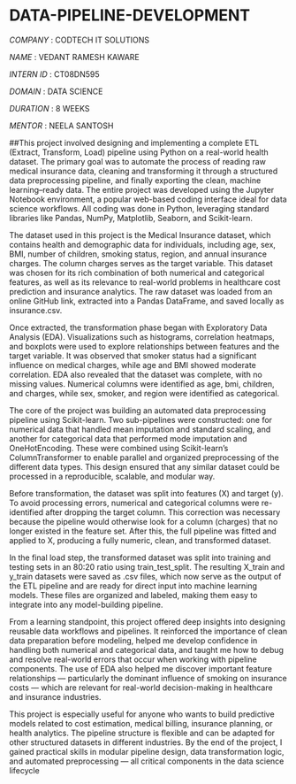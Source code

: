 # DATA-PIPELINE-DEVELOPMENT

*COMPANY* : CODTECH IT SOLUTIONS

*NAME* : VEDANT RAMESH KAWARE

*INTERN ID* : CT08DN595

*DOMAIN* : DATA SCIENCE

*DURATION* : 8 WEEKS

*MENTOR* : NEELA SANTOSH

##This project involved designing and implementing a complete ETL (Extract, Transform, Load) pipeline using Python on a real-world health dataset. The primary goal was to automate the process of reading raw medical insurance data, cleaning and transforming it through a structured data preprocessing pipeline, and finally exporting the clean, machine learning–ready data. The entire project was developed using the Jupyter Notebook environment, a popular web-based coding interface ideal for data science workflows. All coding was done in Python, leveraging standard libraries like Pandas, NumPy, Matplotlib, Seaborn, and Scikit-learn.

The dataset used in this project is the Medical Insurance dataset, which contains health and demographic data for individuals, including age, sex, BMI, number of children, smoking status, region, and annual insurance charges. The column charges serves as the target variable. This dataset was chosen for its rich combination of both numerical and categorical features, as well as its relevance to real-world problems in healthcare cost prediction and insurance analytics. The raw dataset was loaded from an online GitHub link, extracted into a Pandas DataFrame, and saved locally as insurance.csv.

Once extracted, the transformation phase began with Exploratory Data Analysis (EDA). Visualizations such as histograms, correlation heatmaps, and boxplots were used to explore relationships between features and the target variable. It was observed that smoker status had a significant influence on medical charges, while age and BMI showed moderate correlation. EDA also revealed that the dataset was complete, with no missing values. Numerical columns were identified as age, bmi, children, and charges, while sex, smoker, and region were identified as categorical.

The core of the project was building an automated data preprocessing pipeline using Scikit-learn. Two sub-pipelines were constructed: one for numerical data that handled mean imputation and standard scaling, and another for categorical data that performed mode imputation and OneHotEncoding. These were combined using Scikit-learn’s ColumnTransformer to enable parallel and organized preprocessing of the different data types. This design ensured that any similar dataset could be processed in a reproducible, scalable, and modular way.

Before transformation, the dataset was split into features (X) and target (y). To avoid processing errors, numerical and categorical columns were re-identified after dropping the target column. This correction was necessary because the pipeline would otherwise look for a column (charges) that no longer existed in the feature set. After this, the full pipeline was fitted and applied to X, producing a fully numeric, clean, and transformed dataset.

In the final load step, the transformed dataset was split into training and testing sets in an 80:20 ratio using train_test_split. The resulting X_train and y_train datasets were saved as .csv files, which now serve as the output of the ETL pipeline and are ready for direct input into machine learning models. These files are organized and labeled, making them easy to integrate into any model-building pipeline.

From a learning standpoint, this project offered deep insights into designing reusable data workflows and pipelines. It reinforced the importance of clean data preparation before modeling, helped me develop confidence in handling both numerical and categorical data, and taught me how to debug and resolve real-world errors that occur when working with pipeline components. The use of EDA also helped me discover important feature relationships — particularly the dominant influence of smoking on insurance costs — which are relevant for real-world decision-making in healthcare and insurance industries.

This project is especially useful for anyone who wants to build predictive models related to cost estimation, medical billing, insurance planning, or health analytics. The pipeline structure is flexible and can be adapted for other structured datasets in different industries. By the end of the project, I gained practical skills in modular pipeline design, data transformation logic, and automated preprocessing — all critical components in the data science lifecycle
